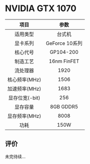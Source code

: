 # NVIDIA GTX 1070

| 项目 | 参数 |
| :------: | :------: |
|适用类型 | 台式机|
|显卡系列| GeForce 10系列|
|核心代号| GP104-200 |
|制造工艺| 16nm FinFET |
|流处理器| 1920 |
|核心频率(MHz)| 1506 |
|加速频率(MHz)|1683 |
|显存位宽(-bit)| 256 |
|显存容量| 8GB GDDR5 |
|显存频率(MHz)| 8008 |
|功耗|150W |

## 评价

 未完待续...
